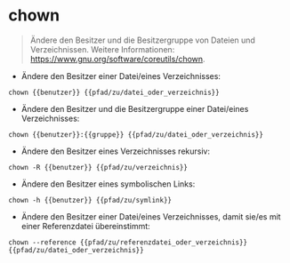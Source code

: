 # chown

> Ändere den Besitzer und die Besitzergruppe von Dateien und Verzeichnissen.
> Weitere Informationen: <https://www.gnu.org/software/coreutils/chown>.

- Ändere den Besitzer einer Datei/eines Verzeichnisses:

`chown {{benutzer}} {{pfad/zu/datei_oder_verzeichnis}}`

- Ändere den Besitzer und die Besitzergruppe einer Datei/eines Verzeichnisses:

`chown {{benutzer}}:{{gruppe}} {{pfad/zu/datei_oder_verzeichnis}}`

- Ändere den Besitzer eines Verzeichnisses rekursiv:

`chown -R {{benutzer}} {{pfad/zu/verzeichnis}}`

- Ändere den Besitzer eines symbolischen Links:

`chown -h {{benutzer}} {{pfad/zu/symlink}}`

- Ändere den Besitzer einer Datei/eines Verzeichnisses, damit sie/es mit einer Referenzdatei übereinstimmt:

`chown --reference {{pfad/zu/referenzdatei_oder_verzeichnis}} {{pfad/zu/datei_oder_verzeichnis}}`
